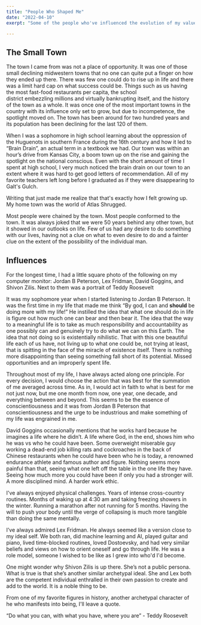 ```yaml
---
title: "People Who Shaped Me"
date: "2022-04-10"
exerpt: "Some of the people who've influenced the evolution of my values and beliefs"

---
```

## The Small Town

The town I came from was not a place of opportunity. It was one of those small declining midwestern towns that no one can quite put a finger on how they ended up there. There was few one could do to rise up in life and there was a limit hard cap on what success could be. Things such as us having the most fast-food restaurants per capita, the school district embezzling millions and virtually bankrupting itself, and the history of the town as a whole. It was once one of the most important towns in the country with its influence only set to grow, but due to incompetence, the spotlight moved on. The town has been around for two hundred years and its population has been declining for the last 120 of them.

When I was a sophomore in high school learning about the oppression of the Huguenots in southern France during the 16th century and how it led to “Brain Drain”, an actual term in a textbook we had. Our town was within an hour’s drive from Kansas City, a boom town up on the rise and gaining the spotlight on the national conscious. Even with the short amount of time I spent at high school, I very much noticed the brain drain on our town to an extent where it was hard to get good letters of recommendation. All of my favorite teachers left long before I graduated as if they were disappearing to Galt's Gulch.

Writing that just made me realize that that's exactly how I felt growing up. My home town was the world of Atlas Shrugged.

Most people were chained by the town. Most people conformed to the town. It was always joked that we were 50 years behind any other town, but it showed in our outlooks on life. Few of us had any desire to do something with our lives, having not a clue on what to even desire to do and a fainter clue on the extent of the possibility of the individual man.

## Influences

For the longest time, I had a little square photo of the following on my computer monitor: Jordan B Peterson, Lex Fridman, David Goggins, and Shivon Zilis. Next to them was a portrait of Teddy Roosevelt

It was my sophomore year when I started listening to Jordan B Peterson. It was the first time in my life that made me think “By god, I can and **should** be doing more with my life!” He instilled the idea that what one should do in life is figure out how much one can bear and then bear it. The idea that the way to a meaningful life is to take as much responsibility and accountability as one possibly can and genuinely try to do what we can on this Earth. The idea that not doing so is existentially nihilistic. That with this one beautiful life each of us have, not living up to what one could be, not trying at least, that is spitting in the face of the miracle of existence itself. There is nothing more disappointing than seeing something fall short of its potential. Missed opportunities and an improperly spent life.

Throughout most of my life, I have always acted along one principle. For every decision, I would choose the action that was best for the summation of me averaged across time. As in, I would act in faith to what is best for me not just now, but me one month from now, one year, one decade, and everything between and beyond. This seems to be the essence of conscientiousness and it was from Jordan B Peterson that conscientiousness and the urge to be industrious and make something of my life was engrained in me.

David Goggins occasionally mentions that he works hard because he imagines a life where he didn’t. A life where God, in the end, shows him who he was vs who he could have been. Some overweight miserable guy working a dead-end job killing rats and cockroaches in the back of Chinese restaurants when he could have been who he is today, a renowned endurance athlete and famous author and figure. Nothing seems more painful than that, seeing what one left off the table in the one life they have. Seeing how much more you could have been if only you had a stronger will. A more disciplined mind. A harder work ethic.

I've always enjoyed physical challenges. Years of intense cross-country routines. Months of waking up at 4:30 am and taking freezing showers in the winter. Running a marathon after not running for 5 months. Having the will to push your body until the verge of collapsing is much more tangible than doing the same mentally.

I’ve always admired Lex Fridman. He always seemed like a version close to my ideal self. We both ran, did machine learning and AI, played guitar and piano, lived time-blocked routines, loved Dostoevsky, and had very similar beliefs and views on how to orient oneself and go through life. He was a role model, someone I wished to be like as I grew into who'd I'd become. 

One might wonder why Shivon Zilis is up there. She’s not a public persona. What is true is that she’s another similar archetypal ideal. She and Lex both are the competent individual enthralled in their own passion to create and add to the world. It is a noble thing to be.

From one of my favorite figures in history, another archetypal character of he who manifests into being, I'll leave a quote.

“Do what you can, with what you have, where you are” - Teddy Roosevelt

